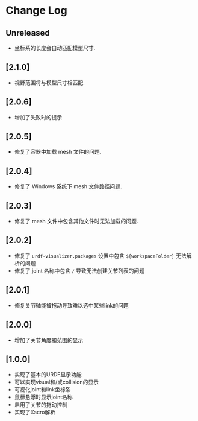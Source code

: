 # Change Log

## Unreleased

- 坐标系的长度会自动匹配模型尺寸.

## [2.1.0]

- 视野范围将与模型尺寸相匹配.

## [2.0.6]

- 增加了失败时的提示

## [2.0.5]

- 修复了容器中加载 mesh 文件的问题.

## [2.0.4]

- 修复了 Windows 系统下 mesh 文件路径问题.

## [2.0.3]

- 修复了 mesh 文件中包含其他文件时无法加载的问题.

## [2.0.2]

- 修复了 `urdf-visualizer.packages` 设置中包含 `${workspaceFolder}` 无法解析的问题
- 修复了 joint 名称中包含 `/` 导致无法创建关节列表的问题

## [2.0.1]

- 修复关节轴能被拖动导致难以选中某些link的问题

## [2.0.0]

- 增加了关节角度和范围的显示

## [1.0.0]

- 实现了基本的URDF显示功能
- 可以实现visual和/或collision的显示
- 可视化joint和link坐标系
- 鼠标悬浮时显示joint名称
- 启用了关节的拖动控制
- 实现了Xacro解析